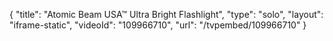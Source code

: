 {
    "title": "Atomic Beam USA&trade; Ultra Bright Flashlight",
    "type": "solo",
    "layout": "iframe-static",
    "videoId": "109966710",
    "url": "\/tvpembed\/109966710"
}